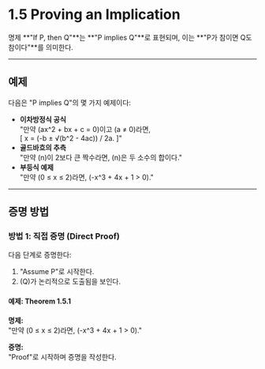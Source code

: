 # 1.5 Proving an Implication

명제 **"If P, then Q"**는 **"P implies Q"**로 표현되며, 이는 **"P가 참이면 Q도 참이다"**를 의미한다.

---

## 예제
다음은 "P implies Q"의 몇 가지 예제이다:
- **이차방정식 공식**  
  "만약 \(ax^2 + bx + c = 0\)이고 \(a ≠ 0\)라면,  
  \[
  x = (-b ± √(b^2 - 4ac)) / 2a.
  \]"
- **골드바흐의 추측**  
  "만약 \(n\)이 2보다 큰 짝수라면, \(n\)은 두 소수의 합이다."
- **부등식 예제**  
  "만약 \(0 ≤ x ≤ 2\)라면, \(-x^3 + 4x + 1 > 0\)."

---

## 증명 방법

### 방법 1: 직접 증명 (Direct Proof)
다음 단계로 증명한다:
1. "Assume P"로 시작한다.
2. \(Q\)가 논리적으로 도출됨을 보인다.

#### 예제: Theorem 1.5.1
**명제:**  
"만약 \(0 ≤ x ≤ 2\)라면, \(-x^3 + 4x + 1 > 0\)."

**증명:**  
"Proof"로 시작하며 증명을 작성한다.

